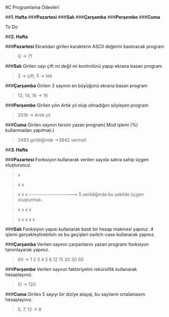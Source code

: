 

#C Programlama Ödevleri

##**1. Hafta**
###**Pazartesi**
###**Salı**
###**Çarşamba**
###**Perşembe**
###**Cuma**
  
To Do

##**2. Hafta**

###**Pazartesi** 
Ekrandan girilen karakterin ASCII değerini bastıracak program
>G -> 71 
 
###**Salı**
Girilen sayı çift mi değil mi kontrolünü yapıp ekrana basan program
>2 -> çift, 5 -> tek
 
###**Çarşamba**
Girilen 3 sayının en büyüğünü ekrana basan program
>12, 14, 16 -> 16
 
###**Perşembe**
Girilen yılın Artık yıl olup olmadığını söyleyen program 
>2016 -> Artık yıl
 
###**Cuma**
Girilen sayının tersini yazan program( Mod işlemi (%) kullanmadan yapılmalı.)
>2483 girildiğinde ->3842  vermeli

##**3. Hafta**

###**Pazartesi**
Fonksiyon kullanarak verilen sayıda satıra sahip üçgen oluşturunuz.


>x

>x x

>x x x       --------------------->       5  verildiğinde bu şekilde üçgen oluşturmalı.

>x x x x

>x x x x x


###**Salı**
Fonksiyon yapısı kullanarak basti  bir hesap makinesi yapınız. 4 işlemi gerçekleştirebilsin ve bu geçişleri switch-case kullanarak yapınız.

###**Çarşamba**
Verilen sayının çarpanlarını yazan programı fonksiyon tanımlayarak yapınız.
>60 -> 1 2 3 4 5 6 12 15 20 30 60

###**Perşembe**
Verilen sayının faktoriyelini rekürsiflik kullanarak hesaplayınız.
>5! -> 120

###**Cuma**
Girilen 5 sayıyı bir diziye atayıp, bu sayıların ortalamasını hesaplayınız.
> 5, 7, 12 -> 8
